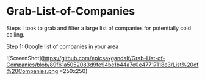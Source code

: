 # Grab-List-of-Companies
Steps I took to grab and filter a large list of companies for potentially cold calling.

Step 1: Google list of companies in your area

![ScreenShot](https://github.com/epicsaxgandalf/Grab-List-of-Companies/blob/89f61a5052083d9fe94be1b44a7e0e47717118e3/List%20of%20Companies.png =250x250)

